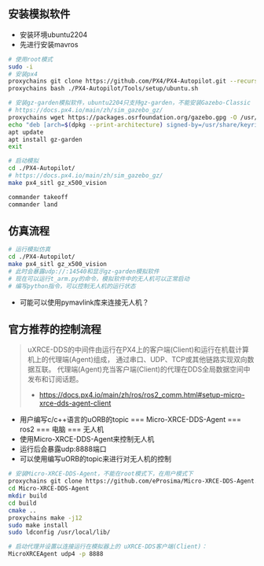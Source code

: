 ## 安装模拟软件

- 安装环境ubuntu2204
- 先进行安装mavros

```bash
# 使用root模式
sudo -i
# 安装px4
proxychains git clone https://github.com/PX4/PX4-Autopilot.git --recursive
proxychains bash ./PX4-Autopilot/Tools/setup/ubuntu.sh

# 安装gz-garden模拟软件，ubuntu2204只支持gz-garden，不能安装Gazebo-Classic
# https://docs.px4.io/main/zh/sim_gazebo_gz/
proxychains wget https://packages.osrfoundation.org/gazebo.gpg -O /usr/share/keyrings/pkgs-osrf-archive-keyring.gpg
echo "deb [arch=$(dpkg --print-architecture) signed-by=/usr/share/keyrings/pkgs-osrf-archive-keyring.gpg] http://packages.osrfoundation.org/gazebo/ubuntu-stable $(lsb_release -cs) main" | sudo tee /etc/apt/sources.list.d/gazebo-stable.list > /dev/null
apt update
apt install gz-garden
exit

# 启动模拟
cd ./PX4-Autopilot/
# https://docs.px4.io/main/zh/sim_gazebo_gz/
make px4_sitl gz_x500_vision

commander takeoff
commander land
```

## 仿真流程

```bash
# 运行模拟仿真
cd ./PX4-Autopilot/
make px4_sitl gz_x500_vision
# 此时会暴露udp://:14540和显示gz-garden模拟软件
# 现在可以运行t_arm.py的命令，模拟软件中的无人机可以正常启动
# 编写python指令，可以控制无人机的运行状态
```

- 可能可以使用pymavlink库来连接无人机？

## 官方推荐的控制流程

> uXRCE-DDS的中间件由运行在PX4上的客户端(Client)和运行在机载计算机上的代理端(Agent)组成， 通过串口、UDP、TCP或其他链路实现双向数据互联。
> 代理端(Agent)充当客户端(Client)的代理在DDS全局数据空间中发布和订阅话题。
> - https://docs.px4.io/main/zh/ros/ros2_comm.html#setup-micro-xrce-dds-agent-client

- 用户编写c/c++语言的uORB的topic === Micro-XRCE-DDS-Agent === ros2 === 电脑 === 无人机
- 使用Micro-XRCE-DDS-Agent来控制无人机
- 运行后会暴露udp:8888端口
- 可以使用编写uORB的topic来进行对无人机的控制

```bash
# 安装Micro-XRCE-DDS-Agent，不能在root模式下，在用户模式下
proxychains git clone https://github.com/eProsima/Micro-XRCE-DDS-Agent.git
cd Micro-XRCE-DDS-Agent
mkdir build
cd build
cmake ..
proxychains make -j12
sudo make install
sudo ldconfig /usr/local/lib/

# 启动代理并设置以连接运行在模拟器上的 uXRCE-DDS客户端(Client)：
MicroXRCEAgent udp4 -p 8888
```